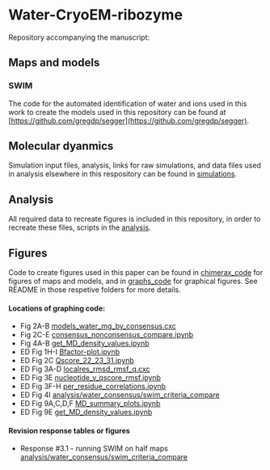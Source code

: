# Water-CryoEM-ribozyme

Repository accompanying the manuscript: 

## Maps and models

### SWIM
The code for the automated identification of water and ions used in this work to create the models used in this repository can be found at [https://github.com/gregdp/segger](https://github.com/gregdp/segger).

## Molecular dyanmics
Simulation input files, analysis, links for raw simulations, and data files used in analysis elsewhere in this respository can be found in [simulations](simulations).

## Analysis
All required data to recreate figures is included in this repository, in order to recreate these files, scripts in the [analysis](analysis).

## Figures
Code to create figures used in this paper can be found in [chimerax_code](chimerax_code) for figures of maps and models, and in [graphs_code](graphs_code) for graphical figures. See README in those respetive folders for more details.

#### Locations of graphing code:

- Fig 2A-B [models_water_mg_by_consensus.cxc](chimerax_code/models_water_mg_by_consensus.cxc)
- Fig 2C-E [consensus_nonconsensus_compare.ipynb](analysis/water_consensus/consensus_nonconsensus_compare.ipynb)
- Fig 4A-B  [get_MD_density_values.ipynb](analysis/simulations/get_MD_density_values.ipynb)
- ED Fig 1H-I [Bfactor-plot.ipynb](analysis/bfactor/Bfactor-plot.ipynb)
- ED Fig 2C [Qscore_22_23_31.ipynb](analysis/per_residue_comparison/Qscore_22_23_31.ipynb)
- ED Fig 3A-D [localres_rmsd_rmsf_q.cxc](chimerax_code/localres_rmsd_rmsf_q.cxc)
- ED Fig 3E [nucleotide_v_qscore_rmsf.ipynb](analysis/per_residue_comparison/nucleotide_v_qscore_rmsf.ipynb)
- ED Fig 3F-H [per_residue_correlations.ipynb](analysis/per_residue_comparison/per_residue_correlations.ipynb)
- ED Fig 4I [analysis/water_consensus/swim_criteria_compare](analysis/water_consensus/swim_criteria_compare)
- ED Fig 9A,C,D,F [MD_summary_plots.ipynb](analysis/simulations/MD_summary_plots.ipynb)
- ED Fig 9E [get_MD_density_values.ipynb](analysis/simulations/get_MD_density_values.ipynb)

#### Revision response tables or figures
- Response #3.1 - running SWIM on half maps [analysis/water_consensus/swim_criteria_compare](analysis/water_consensus/swim_criteria_compare)